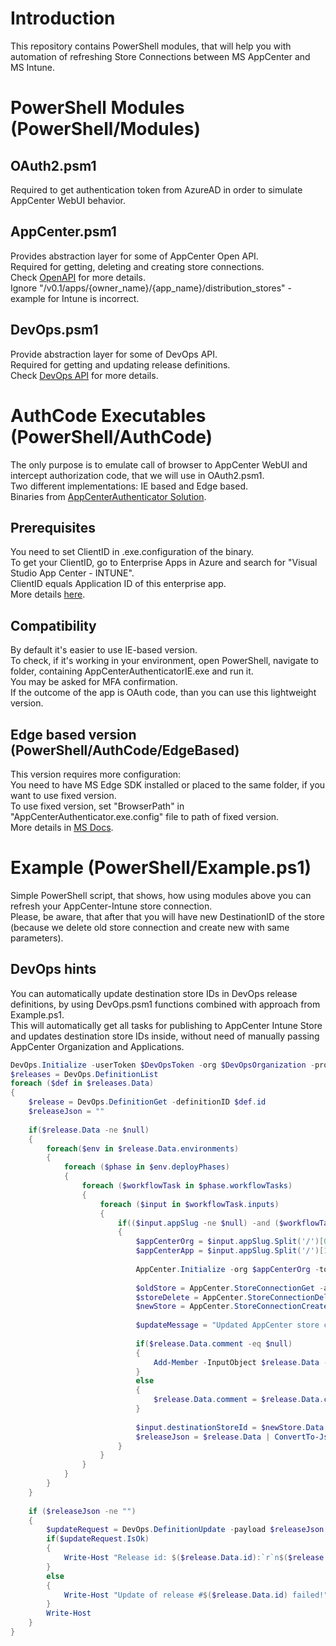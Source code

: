 # Introduction
This repository contains PowerShell modules, that will help you with automation of refreshing Store Connections between MS AppCenter and MS Intune.  

# PowerShell Modules (PowerShell/Modules)
## OAuth2.psm1
Required to get authentication token from AzureAD in order to simulate AppCenter WebUI behavior.  
  
## AppCenter.psm1
Provides abstraction layer for some of AppCenter Open API.  
Required for getting, deleting and creating store connections.  
Check [OpenAPI](https://openapi.appcenter.ms/) for more details.  
Ignore "/v0.1/apps/{owner_name}/{app_name}/distribution_stores" - example for Intune is incorrect.

## DevOps.psm1
Provide abstraction layer for some of DevOps API.  
Required for getting and updating release definitions.  
Check [DevOps API](https://docs.microsoft.com/en-us/rest/api/azure/devops/?view=azure-devops-rest-7.1) for more details.  

# AuthCode Executables (PowerShell/AuthCode)
The only purpose is to emulate call of browser to AppCenter WebUI and intercept authorization code, that we will use in OAuth2.psm1.  
Two different implementations: IE based and Edge based.  
Binaries from [AppCenterAuthenticator Solution](https://github.com/ShineToMe/StoreConnectionRefresher/tree/main/AppCenterAuthenticator).  

## Prerequisites
You need to set ClientID in .exe.configuration of the binary.  
To get your ClientID, go to Enterprise Apps in Azure and search for "Visual Studio App Center - INTUNE".  
ClientID equals Application ID of this enterprise app.  
More details [here](https://docs.microsoft.com/en-us/appcenter/distribution/stores/intune).

## Compatibility
By default it's easier to use IE-based version.  
To check, if it's working in your environment, open PowerShell, navigate to folder, containing AppCenterAuthenticatorIE.exe and run it.  
You may be asked for MFA confirmation.  
If the outcome of the app is OAuth code, than you can use this lightweight version.  

## Edge based version (PowerShell/AuthCode/EdgeBased)
This version requires more configuration:  
You need to have MS Edge SDK installed or placed to the same folder, if you want to use fixed version.  
To use fixed version, set "BrowserPath" in "AppCenterAuthenticator.exe.config" file to path of fixed version.  
More details in [MS Docs](https://docs.microsoft.com/en-us/microsoft-edge/webview2/concepts/distribution).  

# Example (PowerShell/Example.ps1)
Simple PowerShell script, that shows, how using modules above you can refresh your AppCenter-Intune store connection.  
Please, be aware, that after that you will have new DestinationID of the store (because we delete old store connection and create new with same parameters).  

## DevOps hints
You can automatically update destination store IDs in DevOps release definitions, by using DevOps.psm1 functions combined with approach from Example.ps1.  
This will automatically get all tasks for publishing to AppCenter Intune Store and updates destination store IDs inside, without need of manually passing AppCenter Organization and Applications.  
```powershell
DevOps.Initialize -userToken $DevOpsToken -org $DevOpsOrganization -project $DevOpsProject
$releases = DevOps.DefinitionList
foreach ($def in $releases.Data)
{
    $release = DevOps.DefinitionGet -definitionID $def.id
    $releaseJson = ""
    
    if($release.Data -ne $null)
    {
        foreach($env in $release.Data.environments)
        {
            foreach ($phase in $env.deployPhases)
            {
                foreach ($workflowTask in $phase.workflowTasks)
                {
                    foreach ($input in $workflowTask.inputs)
                    {
                        if(($input.appSlug -ne $null) -and ($workflowTask.enabled -eq $true) -and ($input.destinationType -eq "store"))
                        {
                            $appCenterOrg = $input.appSlug.Split('/')[0]
                            $appCenterApp = $input.appSlug.Split('/')[1]
                            
                            AppCenter.Initialize -org $appCenterOrg -token $AppCenterToken -tenantID $tenantID -refreshToken $token.refresh_token
                            
                            $oldStore = AppCenter.StoreConnectionGet -appName $appCenterApp
                            $storeDelete = AppCenter.StoreConnectionDelete -name $oldStore.Data.name -appName $appCenterApp
                            $newStore = AppCenter.StoreConnectionCreate -appName $appCenterApp -name $oldStore.Data.name -category $oldStore.Data.intune_details.app_category.name -audience $oldStore.Data.intune_details.target_audience.name
                            
                            $updateMessage = "Updated AppCenter store connection:`r`nOld id: $($oldStore.Data.id)`r`nNew id: $($newStore.Data.id)"
                            
                            if($release.Data.comment -eq $null)
                            {
                                Add-Member -InputObject $release.Data -NotePropertyName comment -NotePropertyValue $updateMessage
                            }
                            else
                            {
                                $release.Data.comment = $release.Data.comment + ";`r`n" + $updateMessage
                            }
                            
                            $input.destinationStoreId = $newStore.Data.id
                            $releaseJson = $release.Data | ConvertTo-Json -Depth 20
                        }
                    }
                }
            }
        }
    }
    
    if ($releaseJson -ne "")
    {
        $updateRequest = DevOps.DefinitionUpdate -payload $releaseJson
        if($updateRequest.IsOk)
        {
            Write-Host "Release id: $($release.Data.id):`r`n$($release.Data.comment)"
        }
        else
        {
            Write-Host "Update of release #$($release.Data.id) failed!"
        }
        Write-Host
    }
}
```
